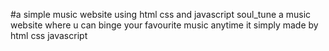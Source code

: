 #a simple music website using html css and javascript
soul_tune a music website where u can binge your favourite music anytime it simply made by html css javascript
